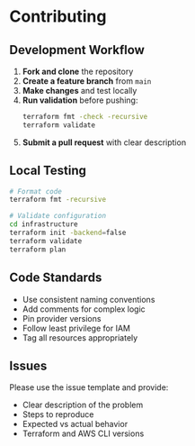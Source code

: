 # Contributing

## Development Workflow

1. **Fork and clone** the repository
2. **Create a feature branch** from `main`
3. **Make changes** and test locally
4. **Run validation** before pushing:
   ```bash
   terraform fmt -check -recursive
   terraform validate
   ```
5. **Submit a pull request** with clear description

## Local Testing

```bash
# Format code
terraform fmt -recursive

# Validate configuration
cd infrastructure
terraform init -backend=false
terraform validate
terraform plan
```

## Code Standards

- Use consistent naming conventions
- Add comments for complex logic
- Pin provider versions
- Follow least privilege for IAM
- Tag all resources appropriately

## Issues

Please use the issue template and provide:
- Clear description of the problem
- Steps to reproduce
- Expected vs actual behavior
- Terraform and AWS CLI versions